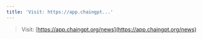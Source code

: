 ```yaml
---
title: 'Visit: https://app.chaingpt...'
---
```


> Visit: [https://app.chaingpt.org/news](https://app.chaingpt.org/news)

